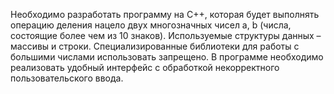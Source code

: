 Необходимо разработать программу на C++, которая будет выполнять операцию деления нацело двух многозначных чисел a, b (числа, состоящие более чем из 10 знаков). Используемые структуры данных – массивы и строки. Специализированные библиотеки для работы с большими числами использовать запрещено. В программе необходимо реализовать удобный интерфейс с обработкой некорректного пользовательского ввода.
